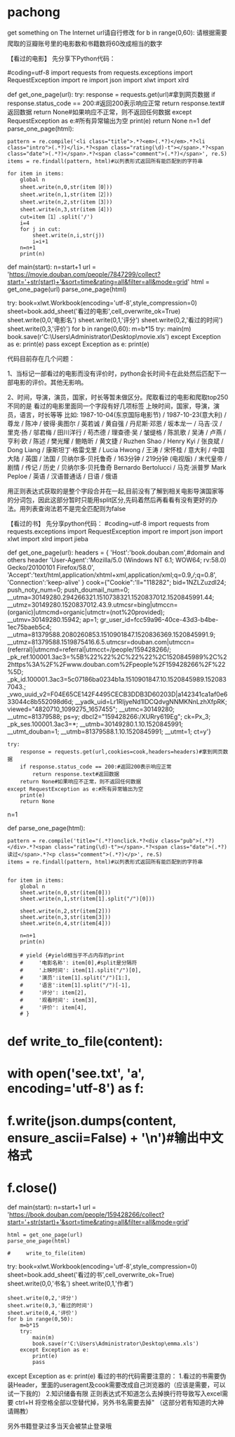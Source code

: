 # pachong
get something on The Internet
url请自行修改
 for b in range(0,60): 请根据需要爬取的豆瓣账号里的电影数和书籍数将60改成相当的数字

【看过的电影】
先分享下Python代码：

#coding=utf-8
import requests
from requests.exceptions import RequestException
import re
import json
import xlwt
import xlrd

def get_one_page(url):
    try:
        response = requests.get(url)#拿到网页数据
        if response.status_code == 200:#返回200表示响应正常
            return response.text#返回数据
        return None#如果响应不正常，则不返回任何数据
    except RequestException as e:#所有异常输出为空
        print(e)
        return None
n=1
def parse_one_page(html):

    pattern = re.compile('<li class="title">.*?<em>(.*?)</em>.*?<li class="intro">(.*?)</li>.*?<span class="rating(\d)-t"></span>.*?<span class="date">(.*?)</span>.*?<span class="comment">(.*?)</span>', re.S)
    items = re.findall(pattern, html)#以列表形式返回所有能匹配到的字符串

    for item in items:
        global n
        sheet.write(n,0,str(item［0］))
        sheet.write(n,1,str(item［2］))
        sheet.write(n,2,str(item［3］))
        sheet.write(n,3,str(item［4］))
        cut=item［1］.split('/')
        i=4
        for j in cut:
            sheet.write(n,i,str(j))
            i=i+1
        n=n+1
        print(n)

def main(start):
    n=start+1
    url = 'https://movie.douban.com/people/7847299/collect?start='+str(start)+'&sort=time&rating=all&filter=all&mode=grid'
    html = get_one_page(url)
    parse_one_page(html)

try:
    book=xlwt.Workbook(encoding='utf-8',style_compression=0)
    sheet=book.add_sheet('看过的电影',cell_overwrite_ok=True)
    sheet.write(0,0,'电影名')
    sheet.write(0,1,'评分')
    sheet.write(0,2,'看过的时间')
    sheet.write(0,3,'评价')
    for b in range(0,60):
        m=b*15
        try:
            main(m)
            book.save(r'C:\Users\Administrator\Desktop\movie.xls')
        except Exception as e:
            print(e)
            pass
except Exception as e:
    print(e)


代码目前存在几个问题：

1、当标记一部看过的电影而没有评价时，python会长时间卡在此处然后匹配下一部电影的评价。其他无影响。

2、时间，导演，演员，国家，时长等暂未做区分。爬取看过的电影和爬取top250不同的是 看过的电影里面同一个字段有好几项标签 上映时间，国家，导演，演员，语言，时长等等
比如:
    1987-10-04(东京国际电影节) / 1987-10-23(意大利) / 尊龙 / 陈冲 / 彼得·奥图尔 / 英若诚 / 黄自强 / 丹尼斯·邓恩 / 坂本龙一 / 马吉·汉 / 里克·扬 / 邬君梅 / 田川洋行 / 苟杰德 / 理查德·吴 / 皱缇格 / 陈凯歌 / 吴涛 / 卢燕 / 亨利·欧 / 陈述 / 樊光耀 / 鲍皓昕 / 黄文捷 / Ruzhen Shao / Henry Kyi / 张良斌 / Dong Liang / 康斯坦丁·格雷戈里 / Lucia Hwong / 王涛 / 宋怀桂 / 意大利 / 中国大陆 / 英国 / 法国 / 贝纳尔多·贝托鲁奇 / 163分钟 / 219分钟 (电视版) / 末代皇帝 / 剧情 / 传记 / 历史 / 贝纳尔多·贝托鲁奇 Bernardo Bertolucci / 马克·派普罗 Mark Peploe / 英语 / 汉语普通话 / 日语 / 俄语</li>

用正则表达式获取的是整个字段合并在一起,目前没有了解到相关电影导演国家等的分词包，因此这部分暂时只能用split区分,先码着然后再看看有没有更好的办法。用列表查询法若不是完全匹配则为false




【看过的书】
先分享python代码：
#coding=utf-8
import requests
from requests.exceptions import RequestException
import re
import json
import xlwt
import xlrd
import jieba


def get_one_page(url):
    headers = {
    'Host':'book.douban.com',#domain and others header
    'User-Agent':'Mozilla/5.0 (Windows NT 6.1; WOW64; rv:58.0) Gecko/20100101 Firefox/58.0',
    'Accept':'text/html,application/xhtml+xml,application/xml;q=0.9,*/*;q=0.8',
    'Connection':'keep-alive'
    }
    cook={"Cookie":'ll="118282"; bid=1NZLZuzdI24; push_noty_num=0; push_doumail_num=0; __utma=30149280.294266321.1510738321.1520837012.1520845991.44; __utmz=30149280.1520837012.43.9.utmcsr=bing|utmccn=(organic)|utmcmd=organic|utmctr=(not%20provided); __utmv=30149280.15942; ap=1; gr_user_id=fcc59a96-40ce-43d3-b4be-1ec75baeb5c4; __utma=81379588.2080260853.1510901847.1520836369.1520845991.9; __utmz=81379588.1519875416.6.5.utmcsr=douban.com|utmccn=(referral)|utmcmd=referral|utmcct=/people/159428266/; _pk_ref.100001.3ac3=%5B%22%22%2C%22%22%2C1520845989%2C%22https%3A%2F%2Fwww.douban.com%2Fpeople%2F159428266%2F%22%5D; _pk_id.100001.3ac3=5c07186ba0234b1a.1510901847.10.1520845989.1520837043.; _vwo_uuid_v2=F04E65CE142F4495CECB3DDB3D60203D|a142341ca1af0e633044c8b552098d6d; __yadk_uid=Lr1RIjyeNd1lDCQdvgNNMKNnLzhXfpRK; viewed="4820710_1099275_1657455"; __utmc=30149280; __utmc=81379588; ps=y; dbcl2="159428266:/XURry619Eg"; ck=Px_3; _pk_ses.100001.3ac3=*; __utmb=30149280.1.10.1520845991; __utmt_douban=1; __utmb=81379588.1.10.1520845991; __utmt=1; ct=y'}


    try:
        response = requests.get(url,cookies=cook,headers=headers)#拿到网页数据
        if response.status_code == 200:#返回200表示响应正常
            return response.text#返回数据
        return None#如果响应不正常，则不返回任何数据
    except RequestException as e:#所有异常输出为空
        print(e)
        return None

n=1

def parse_one_page(html):

    pattern = re.compile('title="(.*?)onclick.*?<div class="pub">(.*?)</div>.*?<span class="rating(\d)-t"></span>.*?<span class="date">(.*?)读过</span>.*?<p class="comment">(.*?)</p>', re.S)
    items = re.findall(pattern, html)#以列表形式返回所有能匹配到的字符串


    for item in items:
        global n
        sheet.write(n,0,str(item[0]))
        sheet.write(n,1,str(item[1].split("/")[0]))

        sheet.write(n,2,str(item[2]))
        sheet.write(n,3,str(item[3]))
        sheet.write(n,4,str(item[4]))

        n=n+1
        print(n)
    
        # yield {#yield相当于不占内存的print
        #     '电影名称': item[0],#split是分隔符
        #     '上映时间': item[1].split("/")[0],
        #     '演员':item[1].split("/")[1:],
        #     '语言':item[1].split("/")[-1],
        #     '评分': item[2],
        #     '观看时间': item[3],
        #     '评价': item[4],
        # }
        

# def write_to_file(content):
#     with open('see.txt', 'a', encoding='utf-8') as f:
#         f.write(json.dumps(content, ensure_ascii=False) + '\n')#输出中文格式
#         f.close()


def main(start):
    n=start+1
    url = 'https://book.douban.com/people/159428266/collect?start='+str(start)+'&sort=time&rating=all&filter=all&mode=grid'

    html = get_one_page(url)
    parse_one_page(html)

    #     write_to_file(item)

try:
    book=xlwt.Workbook(encoding='utf-8',style_compression=0)
    sheet=book.add_sheet('看过的书',cell_overwrite_ok=True)
    sheet.write(0,0,'书名')
    sheet.write(0,1,'作者')

    sheet.write(0,2,'评分')
    sheet.write(0,3,'看过的时间')
    sheet.write(0,4,'评价')
    for b in range(0,50):
        m=b*15
        try:
            main(m)
            book.save(r'C:\Users\Administrator\Desktop\emma.xls')
        except Exception as e:
            print(e)
            pass
except Exception as e:
    print(e)
看过的书的代码需要注意的：
1.看过的书需要伪装Header，里面的useragent及cook需要改成自己浏览器的（应该是需要，可以试一下我的）
2.知识储备有限 正则表达式不知道怎么去掉换行符导致写入excel需要 ctrl+H 将空格全部以空替代掉，另外书名需要去掉" （这部分若有知道的大神请赐教）

另外书籍登录过多当天会被禁止登录哦

